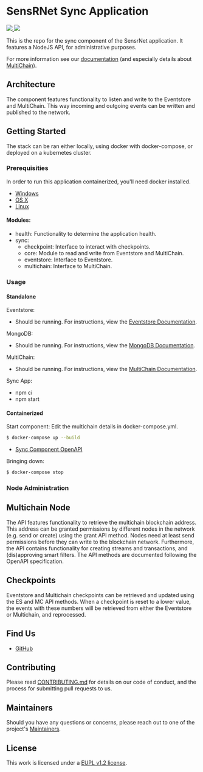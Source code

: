 # SensRNet Sync Application

<p>
    <a href="https://github.com/kadaster-labs/sensrnet-sync/actions?query=workflow%3A%22Node.js+CI%22" alt="Build status">
        <img src="https://github.com/kadaster-labs/sensrnet-sync/workflows/Node.js%20CI/badge.svg" />
    </a>
    <a href="https://sonarcloud.io/dashboard?id=kadaster-labs_sensrnet-sync" alt="Quality Gate">
        <img src="https://sonarcloud.io/api/project_badges/measure?project=kadaster-labs_sensrnet-sync&metric=alert_status" />
    </a>
</p>

This is the repo for the sync component of the SensrNet application. It features a NodeJS API, for administrative
purposes.

For more information see our [documentation](https://github.com/kadaster-labs/sensrnet-home/blob/main/docs/Architecture.md#component-sync) (and especially details about [MultiChain](https://github.com/kadaster-labs/sensrnet-home/blob/main/docs/SyncMultiChainEN.md)).

## Architecture

The component features functionality to listen and write to the Eventstore and MultiChain. This way incoming and 
outgoing events can be written and published to the network.

## Getting Started

The stack can be ran either locally, using docker with docker-compose, or deployed on a kubernetes cluster.

### Prerequisities

In order to run this application containerized, you'll need docker installed.

* [Windows](https://docs.docker.com/windows/started)
* [OS X](https://docs.docker.com/mac/started/)
* [Linux](https://docs.docker.com/linux/started/)

#### Modules:

- health: Functionality to determine the application health.
- sync:
    - checkpoint: Interface to interact with checkpoints.
    - core: Module to read and write from Eventstore and MultiChain.
    - eventstore: Interface to Eventstore.
    - multichain: Interface to MultiChain.

### Usage

#### Standalone

Eventstore:
* Should be running. For instructions, view the [Eventstore Documentation](https://developers.eventstore.com/).

MongoDB:
* Should be running. For instructions, view the [MongoDB Documentation](https://docs.mongodb.com/manual/installation/).

MultiChain:
* Should be running. For instructions, view the [MultiChain Documentation](https://www.multichain.com/).

Sync App:
* npm ci
* npm start

#### Containerized

Start component:
Edit the multichain details in docker-compose.yml.

```bash
$ docker-compose up --build
```
* [Sync Component OpenAPI](http://localhost:3500/api/)

Bringing down:

```bash
$ docker-compose stop
```
### Node Administration

## Multichain Node

The API features functionality to retrieve the multichain blockchain address. This address can be granted permissions 
by different nodes in the network (e.g. send or create) using the grant API method. Nodes need at least send permissions
before they can write to the blockchain network. Furthermore, the API contains 
functionality for creating streams and transactions, and (dis)approving smart filters. The API methods are documented
following the OpenAPI specification.

## Checkpoints

Eventstore and Multichain checkpoints can be retrieved and updated using the ES and MC API methods. When a checkpoint 
is reset to a lower value, the events with these numbers will be retrieved from either the Eventstore or Multichain, 
and reprocessed.

## Find Us

* [GitHub](https://github.com/kadaster-labs/sensrnet-home)

## Contributing

Please read [CONTRIBUTING.md](CONTRIBUTING.md) for details on our code of conduct, and the process for submitting pull requests to us.

## Maintainers <a name="maintainers"></a>

Should you have any questions or concerns, please reach out to one of the project's [Maintainers](./MAINTAINERS.md).

## License

This work is licensed under a [EUPL v1.2 license](./LICENSE.md).
